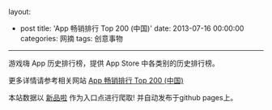 layout: 
  - post 
title: 'App 畅销排行 Top 200 (中国)' 
date: 2013-07-16 00:00:00 
categories: 网摘 
tags: 创意事物 
---

游戏嗨 App 历史排行榜，提供 App Store 中各类别的历史排行榜。  

更多详情请参考相关网站 [App 畅销排行 Top 200 (中国)](http://ranking.yxhi.com/cn/)  

本站数据以 [新品啦](http://xinpinla.com/) 作为入口点进行爬取! 并自动发布于github pages上。  
